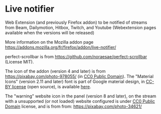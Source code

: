 # Live notifier
Web Extension (and previously Firefox addon) to be notified of streams from Beam, Dailymotion, Hitbox, Twitch, and Youtube  (Webextension pages available when the versions will be released)

More information on the Mozilla addon page https://addons.mozilla.org/fr/firefox/addon/live-notifier/

perfect-scrollbar is from https://github.com/noraesae/perfect-scrollbar (License MIT).

The icon of the addon (version 4 and later) is from https://pixabay.com/photo-978055/ (in [CC0 Public Domain](https://pixabay.com/fr/service/terms/#usage)). The "Material Icons" (version 2.11 and later) font is part of Google material design, in [CC-BY license](https://creativecommons.org/licenses/by/4.0/) (open source), is available [here](https://google.github.io/material-design-icons/).

The "warning" website icon in the panel (version 8 and later), on the stream with a unsupported (or not loaded) website configured is under [CC0 Public Domain](https://pixabay.com/fr/service/terms/#usage) license, and is from from: https://pixabay.com/photo-34621/
